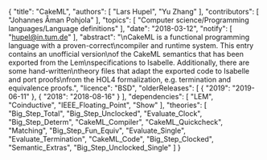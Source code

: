{
    "title": "CakeML",
    "authors": [
        "Lars Hupel",
        "Yu Zhang"
    ],
    "contributors": [
        "Johannes Åman Pohjola"
    ],
    "topics": [
        "Computer science/Programming languages/Language definitions"
    ],
    "date": "2018-03-12",
    "notify": [
        "hupel@in.tum.de"
    ],
    "abstract": "\nCakeML is a functional programming language with a proven-correct\ncompiler and runtime system. This entry contains an unofficial version\nof the CakeML semantics that has been exported from the Lem\nspecifications to Isabelle. Additionally, there are some hand-written\ntheory files that adapt the exported code to Isabelle and port proofs\nfrom the HOL4 formalization, e.g. termination and equivalence proofs.",
    "licence": "BSD",
    "olderReleases": [
        {
            "2019": "2019-06-11"
        },
        {
            "2018": "2018-08-16"
        }
    ],
    "dependencies": [
        "LEM",
        "Coinductive",
        "IEEE_Floating_Point",
        "Show"
    ],
    "theories": [
        "Big_Step_Total",
        "Big_Step_Unclocked",
        "Evaluate_Clock",
        "Big_Step_Determ",
        "CakeML_Compiler",
        "CakeML_Quickcheck",
        "Matching",
        "Big_Step_Fun_Equiv",
        "Evaluate_Single",
        "Evaluate_Termination",
        "CakeML_Code",
        "Big_Step_Clocked",
        "Semantic_Extras",
        "Big_Step_Unclocked_Single"
    ]
}